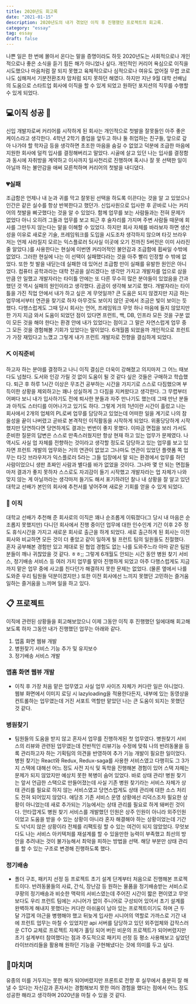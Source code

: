 ```yaml
---
title: 2020년도 회고록
date: "2021-01-15"
description: 2020년도의 내가 겪었던 이직 후 진행했던 프로젝트의 회고록.
category: "essay"
tag: essay
draft: false
---
```


나쁜 일은 한 번에 몰아서 온다는 말을 증명이라도 하듯 2020년도는 사회적으로나 개인적으로나 좋은 소식을 듣기 힘든 해가 아니었나 싶다. 개인적인 커리어 욕심으로 이직을 시도했으나 마음처럼 잘 되지 못했고 육체적으로나 심적으로나 여유도 없어질 무렵 코로나도 심해져서 기분전환조차 맘처럼 되지 못하던 해였다. 하지만 지난 9월 대학 선배님의 도움으로 스타트업 회사에 이직을 할 수 있게 되었고 원하던 포지션의 직무를 수행할 수 있게 되었다.

## 💻이직 성공 🛴

신입 개발자로써 커리어를 시작하게 된 회사는 개인적으로 첫발을 잘못들인 아주 좋은 케이스라고 생각한다. 4학년 2학기 졸업을 앞두고 하나 둘 취업하는 친구들, 앞으로 갚아 나가야 할 학자금 등을 생각하면 초조한 마음을 숨길 수 없었고 덕분에 조급한 마음에 지원한 회사에 덜컥 입사를 결정해버리고 말았다. 시골에 살고 있던 나는 입사를 결정함과 동시에 자취방을 계약하고 이사까지 일사천리로 진행하며 혹시나 잘 못 선택한 일이 아닐까 하는 불안감을 애써 모른척하며 커리어의 첫발을 내디뎠다.

### 💔실패

조급함은 언제나 내 눈과 귀를 막고 잘못된 선택을 하도록 이끈다는 것을 알 고 있었으나 인간은 같은 실수를 항상 반복한다고 했던가. 신입사원으로 입사한 후 곧바로 나는 커리어의 첫발을 삐긋했다는 것을 알 수 있었다. 함께 업무를 보는 사람들과는 전혀 문제가 없었다 아니 오히려 그들과 업무를 보고 퇴근 후 술자리를 가지며 주변 사람들 때문에 회사를 그만두지 않는다는 말을 이해할 수 있었다.
하지만 회사 자체를 바라보자 하면 생산성을 이유로 새로운 기술, 프레임워크를 도입을 시도조차 생각하지 않으며 타깃 브라우저는 언제 사라질지 모르는 익스플로러 5(사실 이곳에 오기 전까진 5버전은 이미 사라진 줄 알았다.)를 사용한다는 현실에 이번엔 커리어적인 불안감과 조급함에 휩싸일 수밖에 없었다. 그러한 현실에 나는 이 선택이 실패했다라는 것을 아주 빨리 인정할 수 밖에 없었다.
또한 첫 발을 내딛는데 실패한 데 있어선 조급함 만이 실패를 유발한 원인은 아니었다.
컴퓨터 공학과라는 대학 전공을 살리겠다는 생각만 가지고 개발자를 업으로 삼을 만큼 안 일했고
개발자라는 타이틀 안에는 또 다른 무수히 많은 분야들이 있었음을 간과했던 것 역시 실패의 원인이라고 생각했다.
곰곰이 생각해 보기로 했다. 개발자라는 타이틀을 가진 직업 안에서 내가 하고 싶은 게 무엇일까?
큰 도움은 되지 않겠지만 지금 하는 업무에서부터 연관을 찾기로 하자 아무것도 보이지 않던 곳에서 조금은 빛이 보이는 듯했다.
다행스럽게도 그때 당시 회사는 언어, 프레임워크 무엇 하나 마음에 들지 않았지만 한 가지 지금 와서 도움이 되었던 점이 있다면 프런트, 백, DB, 인프라 모든 것을 구분 없이 모든 것을 해야 한다는 환경 안에 내가 있었다는 점이고 그 말은 자연스럽게 업무 중 그 모든 것을 경험해볼 기회가 있었다는 말이었다. 6개월쯤 되었을까 개인적으로 프런트가 가장 재밌다고 느꼈고 그렇게 내가 프런트 개발자로 전향을 결심하게 되었다.

### ⛏ 이직준비

하고자 하는 분야를 결정하고 나니 이직 결심은 더욱이 강해졌고 의지마저 그 어느 때보다도 넘쳤다.
도서와 인강 가릴 것 없이 도움이 될 것 같다 싶은 것들은 구매하고 학습했다.
퇴근 후 하루 1시간 이상은 무조건 공부하는 시간을 가지기로 스스로 다짐했으며 부득이한 상황을 제외하고는 꽤나 성실하게 그 다짐을 지켜왔다고 생각한다. 그 무렵부터 어쩌다 보니 내가 입사하기도 전에 퇴사한 분들과 자주 만나기도 했는데 그때 만난 분들과 아직도 스터디를 이어나가고 있기도 하다.
그렇게 거의 1년이란 시간이 흘렀고 나는 회사에서 2개의 업체의 PL로써 업무를 담당하고 있었는데 어떠한 일을 계기로 나의 참을성을 끝이 나버렸고 곧바로 본격적인 이직활동을 시작하게 되었다.
위풍당당하게 시작했지만 당연하다면 당연하게도 결과는 번번이 좋지 못했다.
이따금 면접을 보러 가서도 준비한 질문의 답변은 스스로 만족스러웠지만 항상 현재 하고 있는 업무가 문제였다. 나 역시도 사실 업 자체를 전향하는 것이라고 생각할 정도로 담당하고 있는 업무를 보고 있자면 프런트 개발의 업무와는 거의 연관이 없었고 그나마도 연관이 있었던 플랫폼 쪽 업무는 타깃 브라우저가 익스플로러 5라는 그들 입장에서 말 되는 환경에서 업무를 하던 사람이었으니 생판 초짜인 사람과 별다를 바가 없었을 것이다.
그나마 몇 안 되는 면접들 마저 결과가 좋지 못하자 스스로도 자괴감이 들기 시작했고 개발자라는 업 자체가 나와 맞지 않는 게 아닐까라는 생각마저 들기도 해서 포기하려던 찰나 내 상황을 잘 알고 있던 대학교 선배가 본인의 회사에 추천서를 넣어주며 새로운 기회를 얻을 수 있게 되었다.

### 📝 이직

대학교 선배가 추천해 준 회사로의 이직은 꽤나 순조롭게 이뤄졌다(그 당시 내 마음은 순조롭지 못했지만)
다니던 회사에서 진행 중이던 업무에 대한 인수인계 기간 이후 2주 정도 휴식시간을 가지고 새로운 회사로 출근을 하게 되었다.
새로 출근하게 된 회사는 이전 회사와 비교하면 모든 것이 더 좋았고 같이 일하게 될 프런트 팀의 일원들도 친절했다. 혼자 공부해본 경험만 있고 제대로 된 협업 경험도 없는 나를 도와주느라 아마 같은 팀원분들이 깨나 귀찮았을 것 같다. ㅎㅎ;;
그렇게 6개월도 안되는 시간 동안 병원 찾기 서비스, 정기배송 서비스 등 여러 가지 업무를 맡아 진행하게 되었고 아주 다행스럽게도 지금까지 맡은 업무 중에 사고를 친다던가 해결하지 못한 문제는 없었다. (물론 옆에서 나를 도와준 우리 팀원들 덕분이겠지만.) 또한 이전 회사에선 느끼지 못했던 고민하는 즐거움 일하는 즐거움을 느끼며 일을 하고 있다.

## 📋 프로젝트

이직에 관련된 상황들을 회고해보았으니 이제 그동안 이직 후 진행했던 일에대해 회고해보도록 하자
그동안 내가 진행했던 업무는 아래와 같다.

1. 앱홈 화면 웹뷰 개발
2. 병원찾기 서비스 기능 추가 및 유지보수
3. 정기배송 서비스 개발

### 앱홈 화면 웹뷰 개발

- 이직 후 가장 처음 맡은 업무였고 사실 업무 사이즈 자체가 커다란 일은 아니었다.
  웹뷰 화면에서 이미지 로딩 시 lazyloading을 적용한다든지, 내부에 있는 동영상을 컨트롤하는 업무였는데 거진 서포트 역할만 맡았던 나는 큰 도움이 되지는 못했던 것 같다.

### 병원찾기

- 팀원들의 도움을 받지 않고 혼자서 업무를 진행하게된 첫 업무였다. 병원찾기 서비스의 리뷰와 관련된 업무였는데 전반적인 리뷰기능 수정에 맞춰 나의 반려동물을 등록 관리하고자 하는 기획팀의 의견을 반영하여 추가 기능 개발이 필요한 일이었다.
  병원 찾기는 React와 Redux, Redux-saga를 사용한 서비스였고 다행히도 그 3가지 스택에 대해선 어느 정도 사전 지식 및 독학을 진행해본 경험이 있어 스택 자체는 문제가 되지 않았지만 예상치 못한 복병이 숨어 있었다. 바로 상태 관리!
  병원 찾기는 앞서 언급한 스택으로 만들어졌는데 사실 기존 병원 찾기라는 서비스 자체가 상태 관리를 필요로 하지 않는 서비스였고 당연스럽게도 상태 관리에 대한 소스 처리도 전혀 되어있지 않았다. 애당초 기존 서비스 운영 상황에선 리덕스조차 필요한 상황이 아니었는데 새로 추가되는 기능에서는 상태 관리를 필요로 하게 돼버린 것이다.
  안타깝게도 병원 찾기 서비스를 개발했던 인원은 상주 인원이 아니라 외주인원이었고 도움을 받을 수 있는 상황이 아니라 혼자 해결해야 하는 상황이었는데 기간도 넉넉지 않은 상황이라 전체를 리팩토링 할 수 있는 여건이 되지 않았었다. 무엇보다도 나는 서비스 아키텍처를 재설계를 할 수 있을만한 능력이 부족했고 최선의 방안을 추려내는 것이 불가능해서 최악을 피하는 방법을 선택. 해당 부분만 상태 관리를 할 수 있는 구조로 변경해 진행하도록 했다.

### 정기배송

- 폴더 구조, 패키지 선정 등 프로젝트 초기 설계 단계부터 처음으로 진행해본 프로젝트이다.
  반려동물들의 사료, 간식, 장난감 등 원하는 물품을 정기배송받는 서비스로 쿠팡의 정기배송과 비슷한 맥락의 서비스였는데 주어진 시간이 짧은 편이였고 무엇보다도 우리 프런트 팀에는 시니어가 없이 주니어로 구성되어 있어서 초기 설계를 완벽하게 해내지 못했다는 커다란 아쉬움이 남아 있는 프로젝트이기도 하며 근 두 달 가깝게 야근을 병행해야 했고 뒤늦게 입사한 시니어의 역할로 가까스로 기간 내에 프런트 업무는 마칠 수 있었지만 api 서버를 담당하고 있던 외주업체와 갑작스러운 CTO 교체로
  프로젝트 자체가 홀딩 되어 버린 비운의 프로젝트가 되어버렸지만 초기 설계부터 참여했다는 점과
  주도적으로 패키지 선정 등 평소 사용해보고 싶었던 라이브러리들을 활용해 원하던 기능을 구현해냈다는 것에 의미를 두고 싶다.

## 🌙마치며

유종의 미를 거두지는 못한 해가 되어버렸지만 프론트로 전향 후 실무에서 충분히 잘 해낼 수 있다는 자신감과 혼자서는 경험해보지 못한 여러 경험을 했다는 점에서 어느 정도 성공한 해라고 생각하며 2020년을 마칠 수 있을 것 같다.

